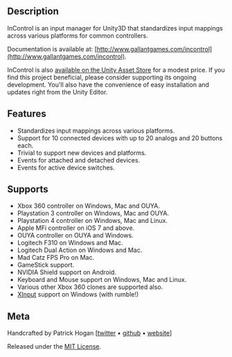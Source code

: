 ## Description

InControl is an input manager for Unity3D that standardizes input mappings across various platforms for common controllers.

Documentation is available at: [http://www.gallantgames.com/incontrol](http://www.gallantgames.com/incontrol).

InControl is also [available on the Unity Asset Store](http://u3d.as/content/gallant-games/in-control) for a modest price. If you find this project beneficial, please consider supporting its ongoing development. You'll also have the convenience of easy installation and updates right from the Unity Editor.

## Features

* Standardizes input mappings across various platforms.
* Support for 10 connected devices with up to 20 analogs and 20 buttons each.
* Trivial to support new devices and platforms.
* Events for attached and detached devices.
* Events for active device switches.

## Supports

* Xbox 360 controller on Windows, Mac and OUYA.
* Playstation 3 controller on Windows, Mac and OUYA.
* Playstation 4 controller on Windows, Mac and Linux.
* Apple MFi controller on iOS 7 and above.
* OUYA controller on OUYA and Windows.
* Logitech F310 on Windows and Mac.
* Logitech Dual Action on Windows and Mac.
* Mad Catz FPS Pro on Mac.
* GameStick support.
* NVIDIA Shield support on Android.
* Keyboard and Mouse support on Windows, Mac and Linux.
* Various other Xbox 360 clones are supported also.
* [XInput](#xinput) support on Windows (with rumble!)

## Meta

Handcrafted by Patrick Hogan [[twitter](http://twitter.com/pbhogan) &bull; [github](http://github.com/pbhogan) &bull; [website](http://www.gallantgames.com)]

Released under the [MIT License](http://www.opensource.org/licenses/mit-license.php).

